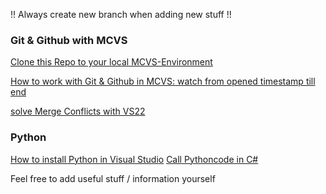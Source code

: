 !! Always create new branch when adding new stuff !!

### Git & Github with MCVS

[Clone this Repo to your local MCVS-Environment](https://www.youtube.com/watch?t=458&v=BWqpTpo1kfw&feature=youtu.be)

[How to work with Git & Github in MCVS: watch from opened timestamp till end](https://www.youtube.com/watch?t=458&v=BWqpTpo1kfw&feature=youtu.be) 

[solve Merge Conflicts with VS22](https://www.youtube.com/watch?v=ziQlAo8H5w8) 



### Python
[How to install Python in Visual Studio](https://www.youtube.com/watch?v=oUwz2mc4BFA)
[Call Pythoncode in C#](https://www.youtube.com/watch?v=1sOTTXlIhZo)

Feel free to add useful stuff / information yourself
